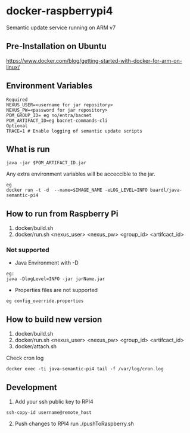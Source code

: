 # docker-raspberrypi4
Semantic update service running on ARM v7

## Pre-Installation on Ubuntu
https://www.docker.com/blog/getting-started-with-docker-for-arm-on-linux/

## Environment Variables

```
Required
NEXUS_USER=<username for jar repository>
NEXUS_PW=<password for jar repository>
POM_GROUP_ID= eg no/entra/bacnet
POM_ARTIFACT_ID=eg bacnet-commands-cli
Optional
TRACE=1 # Enable logging of semantic update scripts
```

## What is run
```
java -jar $POM_ARTIFACT_ID.jar
```
Any extra environment variables will be acceccible to the jar.
```
eg
docker run -t -d  --name=$IMAGE_NAME -eLOG_LEVEL=INFO baardl/java-semantic-pi4
```

## How to run from Raspberry Pi

1. docker/build.sh
2. docker/run.sh <nexus_user> <nexus_pw> <group_id> <artifcact_id>

### Not supported

* Java Environment with -D
```
eg:
java -DlogLevel=INFO -jar jarName.jar
```
* Properties files are not supported
```
eg config_override.properties
```

## How to build new version

1. docker/build.sh
2. docker/run.sh <nexus_user> <nexus_pw> <group_id> <artifcact_id>
3. docker/attach.sh

Check cron log
```
docker exec -ti java-semantic-pi4 tail -f /var/log/cron.log
```

## Development

1. Add your ssh public key to RPI4
```
ssh-copy-id username@remote_host
```
2. Push changes to RPI4
run ./pushToRaspberry.sh





